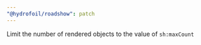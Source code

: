 ```yaml
---
"@hydrofoil/roadshow": patch
---
```


Limit the number of rendered objects to the value of `sh:maxCount`
